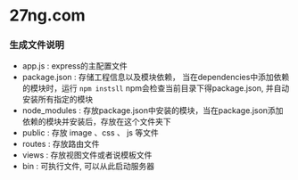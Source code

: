 # 27ng.com

### 生成文件说明
* app.js : express的主配置文件
* package.json : 存储工程信息以及模块依赖， 当在dependencies中添加依赖的模块时，运行 ``` npm instsll ``` npm会检查当前目录下得package.json, 并自动安装所有指定的模块
* node_modules : 存放package.json中安装的模块，当在package.json添加依赖的模块并安装后，存放在这个文件夹下
* public : 存放 image 、css 、 js 等文件
* routes : 存放路由文件
* views : 存放视图文件或者说模板文件
* bin : 可执行文件, 可以从此启动服务器
